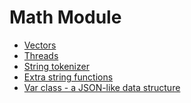 Math Module
===========

* [Vectors](md_doc_markdown_tutorial-math-vectors.html)
* [Threads](md_doc_markdown_tutorial-math-threads.html)
* [String tokenizer](md_doc_markdown_tutorial-math-tokenizer.html)
* [Extra string functions](md_doc_markdown_tutorial-math-stringmath.html)
* [Var class - a JSON-like data structure](md_doc_markdown_tutorial-math-var.html)